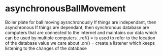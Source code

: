 # asynchronousBallMovement
Boiler plate for ball moving aysnchronously
If things are independant, then asynchronous
If things are dependant, then synchronous
database are computers that are connected to the internet and 
maintains our data which can be used by multiple computers.
.ref() = is used to refer to the location of the database value we care about
.on() = create a listener which keeps listening to the changes of the database